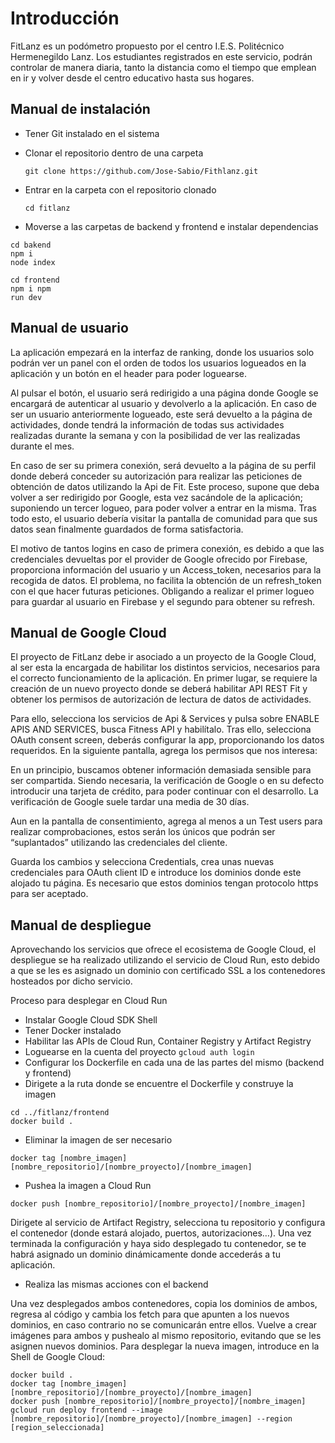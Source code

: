 # Introducción
FitLanz es un podómetro propuesto por el centro I.E.S. Politécnico Hermenegildo Lanz. 
Los estudiantes registrados en este servicio, podrán controlar de manera diaria, tanto la distancia como el tiempo que emplean en ir y volver desde el centro educativo hasta sus hogares.


## Manual de instalación
- 	Tener Git instalado en el sistema
-	Clonar el repositorio dentro de una carpeta

    ``git clone https://github.com/Jose-Sabio/Fithlanz.git``

-	Entrar en la carpeta con el repositorio clonado

    ``cd fitlanz``
-	Moverse a las carpetas de backend y frontend e instalar dependencias 

```
cd bakend
npm i
node index

cd frontend
npm i npm 
run dev
```

## Manual de usuario
La aplicación empezará en la interfaz de ranking, donde los usuarios solo podrán ver un panel con el orden de todos los usuarios logueados en la aplicación y un botón en el header para poder loguearse.

Al pulsar el botón, el usuario será redirigido a una página donde Google se encargará de autenticar al usuario y devolverlo a la aplicación. 
En caso de ser un usuario anteriormente logueado, este será devuelto a la página de actividades, donde tendrá la información de todas sus actividades realizadas durante la semana y con la posibilidad de ver las realizadas durante el mes.

En caso de ser su primera conexión, será devuelto a la página de su perfil donde deberá conceder su autorización para realizar las peticiones de obtención de datos utilizando la Api de Fit. Este proceso, supone que deba volver a ser redirigido por Google, esta vez sacándole de la aplicación; suponiendo un tercer logueo, para poder volver a entrar en la misma. Tras todo esto, el usuario debería visitar la pantalla de comunidad para que sus datos sean finalmente guardados de forma satisfactoria.

El motivo de tantos logins en caso de primera conexión, es debido a que las credenciales devueltas por el provider de Google ofrecido por Firebase, proporciona información del usuario y un Access_token, necesarios para la recogida de datos. El problema, no facilita la obtención de un refresh_token con el que hacer futuras peticiones. Obligando a realizar el primer logueo para guardar al usuario en Firebase y el segundo para obtener su refresh.


## Manual de Google Cloud
El proyecto de FitLanz debe ir asociado a un proyecto de la Google Cloud, al ser esta la encargada de habilitar los distintos servicios, necesarios para el correcto funcionamiento de la aplicación.
En primer lugar, se requiere la creación de un nuevo proyecto donde se deberá habilitar API REST Fit y obtener los permisos de autorización de lectura de datos de actividades.

Para ello, selecciona los servicios de Api & Services y pulsa sobre ENABLE APIS AND SERVICES, busca Fitness API y habilítalo. Tras ello, selecciona OAuth consent screen, deberás configurar la app, proporcionando los datos requeridos. En la siguiente pantalla, agrega los permisos que nos interesa:

En un principio, buscamos obtener información demasiada sensible para ser compartida. Siendo necesaria, la verificación de Google o en su defecto introducir una tarjeta de crédito, para poder continuar con el desarrollo. La verificación de Google suele tardar una media de 30 días.

Aun en la pantalla de consentimiento, agrega al menos a un Test users para realizar comprobaciones, estos serán los únicos que podrán ser “suplantados” utilizando las credenciales del cliente. 

Guarda los cambios y selecciona Credentials, crea unas nuevas credenciales para OAuth client ID e introduce los dominios donde este alojado tu página. Es necesario que estos dominios tengan protocolo https para ser aceptado.


## Manual de despliegue

Aprovechando los servicios que ofrece el ecosistema de Google Cloud, el despliegue se ha realizado utilizando el servicio de Cloud Run, esto debido a que se les es asignado un dominio con certificado SSL a los contenedores hosteados por dicho servicio.

Proceso para desplegar en Cloud Run
- Instalar Google Cloud SDK Shell
- Tener Docker instalado
- Habilitar las APIs de Cloud Run, Container Registry y Artifact Registry
- Loguearse en la cuenta del proyecto 
``gcloud auth login``
- Configurar los Dockerfile en cada una de las partes del mismo (backend y frontend)
- Dirigete a la ruta donde se encuentre el Dockerfile y construye la imagen 
```
cd ../fitlanz/frontend
docker build .
```
- Eliminar la imagen de ser necesario

```
docker tag [nombre_imagen] [nombre_repositorio]/[nombre_proyecto]/[nombre_imagen]
```

- Pushea la imagen a Cloud Run

```
docker push [nombre_repositorio]/[nombre_proyecto]/[nombre_imagen]
```

Dirigete al servicio de Artifact Registry, selecciona tu repositorio y configura el contenedor (donde estará alojado, puertos, autorizaciones…). Una vez terminada la configuración y haya sido desplegado tu contenedor, se te habrá asignado un dominio dinámicamente donde accederás a tu aplicación.

- Realiza las mismas acciones con el backend

Una vez desplegados ambos contenedores, copia los dominios de ambos, regresa al código y cambia los fetch para que apunten a los nuevos dominios, en caso contrario no se comunicarán entre ellos.
Vuelve a crear imágenes para ambos y pushealo al mismo repositorio, evitando que se les asignen nuevos dominios.
Para desplegar la nueva imagen, introduce en la Shell de Google Cloud:

```
docker build .
docker tag [nombre_imagen] [nombre_repositorio]/[nombre_proyecto]/[nombre_imagen]
docker push [nombre_repositorio]/[nombre_proyecto]/[nombre_imagen]
gcloud run deploy frontend --image [nombre_repositorio]/[nombre_proyecto]/[nombre_imagen] --region [region_seleccionada]
```